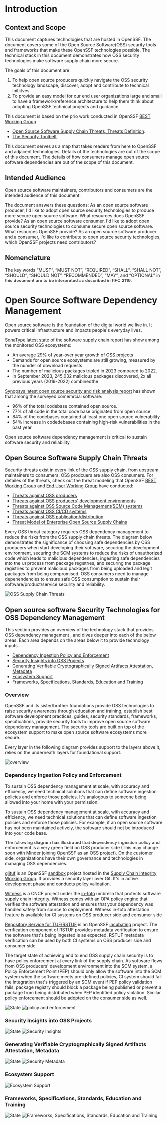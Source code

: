 # Introduction
## Context and Scope
This document captures technologies that are hosted in OpenSSF. The document covers some of the Open Source Software(OSS) security tools and frameworks that make these OpenSSF technologies possible. The technical stack in this document demonstrates how OSS security technologies make software supply chain more secure. 

The goals of this document are:
1. To help open source producers quickly navigate the OSS security technology landscape, discover, adopt and contribute to technical initiitves. 
2. To provide an easy model for our end user organizations large and small to have a framework/reference architecture to help them think about adopting OpenSSF technical projects and guidance. 

This document is based on the prio work conducted in OpenSSF [BEST Working Group](https://github.com/ossf/wg-best-practices-os-developers)
* [Open Source Software Supply Chain Threats, Threats Definition](https://github.com/ossf/toolbelt/tree/main/threats). 
* [The Security Toolbelt](https://github.com/ossf/Diagrammers-Society/blob/main/drawings/Sterling%20Toolchain%20Patterns.svg).

This document serves as a map that takes readers from here to OpenSSF and adjacent technologies. Details of the technologies are out of the scope of this document. The details of how consumers manage open source software dependencies are out of the scope of this document. 

## Intended Audience
Open source software maintainers, contributors and consumers are the intended audience of this document.

The document answers these questions:
As an open source software producer, I'd like to adopt open source security technologies to produce more secure open source software. What resources does OpenSSF provide? 
As an open source software consumer, I'd like to adopt open source security technologies to consume secure open source software. What resources OpenSSF provide? 
As an open source software producer and a consumer, I'd like to contribute to open source security technologies, which OpenSSF projects need contributors? 

## Nomenclature
The key words “MUST”, “MUST NOT”, “REQUIRED”, “SHALL”, “SHALL NOT”, “SHOULD”, “SHOULD NOT”, “RECOMMENDED”, “MAY”, and “OPTIONAL” in this document are to be interpreted as described in RFC 2119.

# Open Source Software Dependency Management 
Open source software is the foundation of the digital world we live in. It powers critical infrastructure and impacts people's everyday lives. 

[SonaType latest state of the software supply chain report](https://www.sonatype.com/state-of-the-software-supply-chain/Introduction) has show among the monitored OSS ecosystems:
* An average 29% of year-over year growth of OSS projects
* Demands for open source ecosystems are still growing, measured by the numder of download requests
* The number of malicious packages tripled in 2023 compared to 2022. 
* In September 2023, 245,032 malicious packages discovered, 2x all previous years (2019-2022) combinedthe 
  
[Synopsys latest open source security and risk analysis report](https://www.synopsys.com/software-integrity/resources/analyst-reports/open-source-security-risk-analysis.html?utm_source=google&utm_medium=cpc&utm_term=open_source_security_tool&utm_campaign=G_S_OSSRA_BMM&cmp=ps-SIG-G_S_OSSRA_BMM&gad_source=1&gclid=CjwKCAjwko21BhAPEiwAwfaQCKkvVOJOS1uu4S7zF1p9uqhcdwrCNXNbMl7EcD5L0SIgS58-jUj_OxoC7FwQAvD_BwE#introMenu) has shown that among the surveyed comemrcial software:
* 96% of the total codebase contained open source.
* 77% of all code in the total code base originated from open source
* 84% of the codebases contained at least one open source vulnerability
* 54% increase in codedebases containing high-risk vulnerabilities in the past year

Open source software dependency management is critical to sustain software security and reliability. 

## Open Source Software Supply Chain Threats

Security threats exist in every link of the OSS supply chain, from upstream maintainers to consumers. OSS prodcuers are also OSS consumers. For detailes of the threats, check out the threat modeling that OpenSSF [BEST Working Group](https://github.com/ossf/wg-best-practices-os-developers) and [End User Working Group](https://github.com/ossf/wg-endusers) have conducted:
* [Threats against OSS producers](https://github.com/ossf/toolbelt/blob/main/threats/Developer_Threats.md)
* [Threats against OSS producers' development environments](https://github.com/ossf/toolbelt/blob/main/threats/Developer_Environment_Threats.md)
* [Threats against OSS Source Code Management(SCM) systems](https://github.com/ossf/toolbelt/blob/main/threats/Source_Code_Management_Threats.md)
* [Threats against OSS CI/CD systems](https://github.com/ossf/toolbelt/blob/main/threats/Build%2BCI_Threats.md)
* [Threats against OSS publication/distribution](https://github.com/ossf/toolbelt/blob/main/threats/Publication_Threats.md)
* [Threat Model of Enterprise Open Source Supply Chains](https://docs.google.com/document/d/1kNCETEfm2_Pm9dFwmDJfph0TtUCK1-3ERL4OjA9UKYI/edit)

Every OSS threat category requires OSS dependency management to reduce the risks from the OSS supply chain threats. The diagram below demonstrates the significance of choosing safe dependencies by OSS producers when start developing their software, securing the development environment, securing the SCM systems to reduce the risks of unauthorized code which leads to malicious dependencies, ingesting safe dependencies into the CI process from package registries, and securing the package registries to prevent malicioud packages from being uploaded and legit packages from being compromised. OSS consumers need to manage depenendencies to ensure safe OSS consumption to sustain their software/product/service security and reliability.    

![OSS Supply Chain Threats](https://github.com/Danajoyluck/security-baseline/blob/Danajoyluck-patch-1/architecture/images/OpenSSF_OSS_Supply_Chain_Threats.jpg)

## Open source software Security Technologies for OSS Dependency Management 

This section provides an overview of the technology stack that provides OSS dependency management , and dives deeper into each of the below areas. Each area depends on the areas below it to provide technology inputs.  
* [Dependency Ingestion Policy and Enforcement](#dependency-ingestion-policy-and-enforcement)
* [Security Insights into OSS Projects](#security-insights-into-oss-projects)
* [Generating Verifiable Cryptographically Signed Artifacts Attestation, Metadata](#generating-verifiable-cryptographically-signed-artifacts-attestation-metadata)
* [Ecosystem Support](#ecosystem-support)
* [Frameworks, Specifications, Standards, Education and Training](#frameworks-specifications-standards-education-and-training)
  

### Overview

OpenSSF and its sister/brother foundations provide OSS technologies to raise security awareness through education and training, establish best software development practices, guides, security standards, frameworks, specifications, provide security tools to improve open source software dependency management. The security tools are built on top of the ecosystem support to make open source software ecosystems more secure.

Every layer in the following diagram provides support to the layers above it, relies on the underneath layers for foundational support. 

![overview](https://github.com/Danajoyluck/security-baseline/blob/Danajoyluck-patch-1/architecture/images/OpenSSF_Practitioner_Framework%20_Overview.jpg)

### Dependency Ingestion Policy and Enforcement
To sustain OSS dependency management at scale, with accuracy and efficiency, we need technical solutions that can define software ingestion policies and enforce those policies. It's analogous to someone being allowed into your home with your permission. 

To sustain OSS dependency management at scale, with accuracy and efficiency, we need technical solutions that can define software ingestion policies and enforce those policies. For example, if an open source software has not been maintained actively, the software should not be introduced into your code base. 

The following diagram has illustrated that dependency ingestion policy and enforcement is a very green field on OSS producer side (This may change soon with Minder joining OpenSSF as an OSS project). On the customer side, organizations have their own governance and technologies in managing OSS dependencies. 

[giituf](https://github.com/gittuf/gittuf) is an OpenSSF [sandbox](https://github.com/ossf/tac/blob/main/process/project-lifecycle.md#stages---definitions--expectations) project hosted in the [Supply Chain Integrity Working Group](https://github.com/ossf/wg-supply-chain-integrity). It provides a security layer over Git. It's in active development phase and conducts policy validation. 

[Witness](https://github.com/in-toto/witness) is a CNCF project under the [in-toto](https://github.com/in-toto) umbrella that protects software supply chain integrity. Witness comes with an OPA policy engine that verifies the software attestation and ensures that your dependency was handled safely from source to deployment. Witness in-toto attestation feature is available for CI systems on OSS producer side and consumer side  

[Repository Service for TUF(RSTUF](https://github.com/repository-service-tuf/repository-service-tuf) is an OpenSSF [incubating](https://github.com/ossf/tac/blob/main/process/project-lifecycle.md#stages---definitions--expectations) project. The verification component of RSTUF provides metadata verification to ensure the software that's being ingested is as expected. RSTUF metadata verification can be used by both CI systems on OSS producer side and consumer side.    

The target state of achieving end to end OSS supply chain security is to have policy enforcement at every link of the supply chain. As software flows from OSS producers' development environment into the SCM system, a Policy Enforcement Point (PEP) should only allow the software into the SCM system when the software meets pre-defined policies, CI system should fail the integration that's triggered by an SCM event if PEP policy validation fails, package registry should block a package being published or prevent a package from being distributed when PEP identified policy violation. Similar policy enforcement should be adopted on the consumer side as well.

![State](https://github.com/Danajoyluck/security-baseline/blob/Danajoyluck-patch-1/architecture/images/OpenSSF_Practitioner_Framework_state.jpg)
![policy and enforcement](https://github.com/Danajoyluck/security-baseline/blob/Danajoyluck-patch-1/architecture/images/OpenSSF_Practitioner_Framework%20_Ingestion_Policy_and_Enforcement.jpg)

### Security Insights into OSS Projects
![State](https://github.com/Danajoyluck/security-baseline/blob/Danajoyluck-patch-1/architecture/images/OpenSSF_Practitioner_Framework_state.jpg)
![Security Insights](https://github.com/Danajoyluck/security-baseline/blob/Danajoyluck-patch-1/architecture/images/OpenSSF_Practitioner_Framework_Security_Insights.jpg)

###  Generating Verifiable Cryptographically Signed Artifacts Attestation, Metadata
![State](https://github.com/Danajoyluck/security-baseline/blob/Danajoyluck-patch-1/architecture/images/OpenSSF_Practitioner_Framework_state.jpg)
![Security Metadata](https://github.com/Danajoyluck/security-baseline/blob/Danajoyluck-patch-1/architecture/images/OpenSSF_Practitioner_Framework%20_Attestation.jpg)

### Ecosystem Support
![Ecosystem Support](https://github.com/Danajoyluck/security-baseline/blob/Danajoyluck-patch-1/architecture/images/OpenSSF_Practitioner_Framework_Ecosystem_Support.jpg)

### Frameworks, Specifications, Standards, Education and Training
![State](https://github.com/Danajoyluck/security-baseline/blob/Danajoyluck-patch-1/architecture/images/OpenSSF_Practitioner_Framework_state.jpg)
![Frameworks, Specifications, Standards, Education and Training](https://github.com/Danajoyluck/security-baseline/blob/Danajoyluck-patch-1/architecture/images/OpenSSF_Practitioner_Framework_Framework_Specifications_Standards_Education.jpg)

